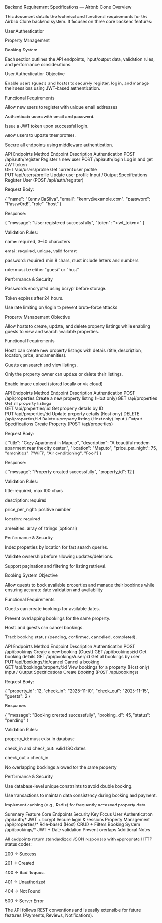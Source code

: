  Backend Requirement Specifications — Airbnb Clone
 Overview

This document details the technical and functional requirements for the Airbnb Clone backend system.
It focuses on three core backend features:

User Authentication

Property Management

Booking System

Each section outlines the API endpoints, input/output data, validation rules, and performance considerations.

 User Authentication
 Objective

Enable users (guests and hosts) to securely register, log in, and manage their sessions using JWT-based authentication.

 Functional Requirements

Allow new users to register with unique email addresses.

Authenticate users with email and password.

Issue a JWT token upon successful login.

Allow users to update their profiles.

Secure all endpoints using middleware authentication.

 API Endpoints
Method	Endpoint	Description	Authentication
POST	/api/auth/register	Register a new user	
POST	/api/auth/login	Log in and get JWT token	
GET	/api/users/profile	Get current user profile	
PUT	/api/users/profile	Update user profile	
 Input / Output Specifications
 Register User (POST /api/auth/register)

Request Body:

{
  "name": "Kenny DaSilva",
  "email": "kenny@example.com",
  "password": "Passw0rd!",
  "role": "host"
}


Response:

{
  "message": "User registered successfully",
  "token": "<jwt_token>"
}


Validation Rules:

name: required, 3–50 characters

email: required, unique, valid format

password: required, min 8 chars, must include letters and numbers

role: must be either "guest" or "host"

 Performance & Security

Passwords encrypted using bcrypt before storage.

Token expires after 24 hours.

Use rate limiting on /login to prevent brute-force attacks.

 Property Management
 Objective

Allow hosts to create, update, and delete property listings while enabling guests to view and search available properties.

 Functional Requirements

Hosts can create new property listings with details (title, description, location, price, and amenities).

Guests can search and view listings.

Only the property owner can update or delete their listings.

Enable image upload (stored locally or via cloud).

 API Endpoints
Method	Endpoint	Description	Authentication
POST	/api/properties	Create a new property listing	 (Host only)
GET	/api/properties	Get all property listings	
GET	/api/properties/:id	Get property details by ID	
PUT	/api/properties/:id	Update property details	 (Host only)
DELETE	/api/properties/:id	Delete a property listing	 (Host only)
 Input / Output Specifications
 Create Property (POST /api/properties)

Request Body:

{
  "title": "Cozy Apartment in Maputo",
  "description": "A beautiful modern apartment near the city center.",
  "location": "Maputo",
  "price_per_night": 75,
  "amenities": ["WiFi", "Air conditioning", "Pool"]
}


Response:

{
  "message": "Property created successfully",
  "property_id": 12
}


Validation Rules:

title: required, max 100 chars

description: required

price_per_night: positive number

location: required

amenities: array of strings (optional)

 Performance & Security

Index properties by location for fast search queries.

Validate ownership before allowing updates/deletions.

Support pagination and filtering for listing retrieval.

 Booking System
 Objective

Allow guests to book available properties and manage their bookings while ensuring accurate date validation and availability.

 Functional Requirements

Guests can create bookings for available dates.

Prevent overlapping bookings for the same property.

Hosts and guests can cancel bookings.

Track booking status (pending, confirmed, cancelled, completed).

 API Endpoints
Method	Endpoint	Description	Authentication
POST	/api/bookings	Create a new booking	 (Guest)
GET	/api/bookings/:id	Get booking details	
GET	/api/bookings/user/:id	Get all bookings by user	
PUT	/api/bookings/:id/cancel	Cancel a booking	
GET	/api/bookings/property/:id	View bookings for a property	 (Host only)
 Input / Output Specifications
 Create Booking (POST /api/bookings)

Request Body:

{
  "property_id": 12,
  "check_in": "2025-11-10",
  "check_out": "2025-11-15",
  "guests": 2
}


Response:

{
  "message": "Booking created successfully",
  "booking_id": 45,
  "status": "pending"
}


Validation Rules:

property_id: must exist in database

check_in and check_out: valid ISO dates

check_out > check_in

No overlapping bookings allowed for the same property

 Performance & Security

Use database-level unique constraints to avoid double booking.

Use transactions to maintain data consistency during booking and payment.

Implement caching (e.g., Redis) for frequently accessed property data.

 Summary
Feature	Core Endpoints	Security	Key Focus
User Authentication	/api/auth/*	JWT + bcrypt	Secure login & sessions
Property Management	/api/properties/*	Role-based (Host)	CRUD + Filters
Booking System	/api/bookings/*	JWT + Date validation	Prevent overlaps
 Additional Notes

All endpoints return standardized JSON responses with appropriate HTTP status codes:

200 → Success

201 → Created

400 → Bad Request

401 → Unauthorized

404 → Not Found

500 → Server Error

The API follows REST conventions and is easily extensible for future features (Payments, Reviews, Notifications).
